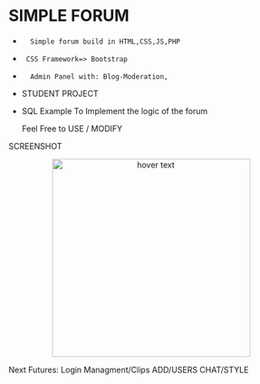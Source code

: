 <h1>SIMPLE FORUM</h1>

<ul>

  <li>

      Simple forum build in HTML,CSS,JS,PHP

  </li>

  <li>
  
     CSS Framework=> Bootstrap
  
  </li>
   <li>

      Admin Panel with: Blog-Moderation,

  </li>

  <li>

STUDENT PROJECT

  </li>

<li>

SQL Example To Implement the logic of the forum
</li>
<p> Feel Free to USE / MODIFY </p></strong>

</ul>
<p>SCREENSHOT</p>
<p align="center">
  
  <img src="https://github.com/Mus9617/Forum/assets/70225456/44c6e321-69c3-4654-82cc-5c782594670f" width="350" title="hover text">
</p>
<storng>
<p> Next Futures: Login Managment/Clips ADD/USERS CHAT/STYLE</p></storng>
